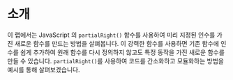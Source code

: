 # 소개

이 랩에서는 JavaScript 의 `partialRight()` 함수를 사용하여 미리 지정된 인수를 가진 새로운 함수를 만드는 방법을 살펴봅니다. 이 강력한 함수를 사용하면 기존 함수에 인수를 쉽게 추가하여 원래 함수를 다시 정의하지 않고도 특정 동작을 가진 새로운 함수를 만들 수 있습니다. `partialRight()`를 사용하여 코드를 간소화하고 모듈화하는 방법을 예시를 통해 살펴보겠습니다.
